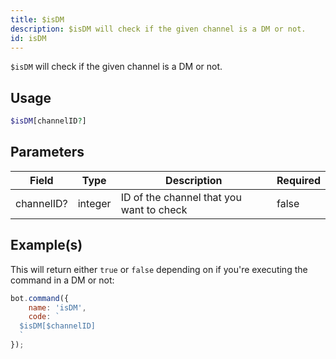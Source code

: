```yaml
---
title: $isDM
description: $isDM will check if the given channel is a DM or not.
id: isDM
---
```


`$isDM` will check if the given channel is a DM or not.

## Usage

```php
$isDM[channelID?]
```

## Parameters

| Field      | Type    | Description                              | Required |
|------------|---------|------------------------------------------|----------|
| channelID? | integer | ID of the channel that you want to check | false    |

## Example(s)

This will return either `true` or `false` depending on if you're executing the command in a DM or not:

```javascript
bot.command({
    name: 'isDM',
    code: `
  $isDM[$channelID]
  `
});
```